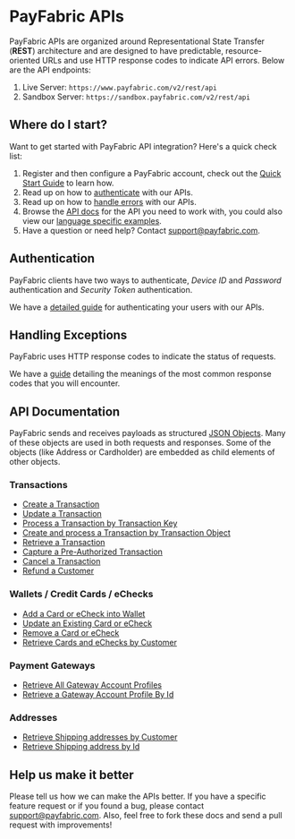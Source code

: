 PayFabric APIs
==============
PayFabric APIs are organized around Representational State Transfer (**REST**) architecture and are designed to have predictable, resource-oriented URLs and use HTTP response codes to indicate API errors. Below are the API endpoints:

1. Live Server:    ``https://www.payfabric.com/v2/rest/api``
1. Sandbox Server: ``https://sandbox.payfabric.com/v2/rest/api``

Where do I start?
-----------------

Want to get started with PayFabric API integration? Here's a quick check list:

1. Register and then configure a PayFabric account, check out the [Quick Start Guide](https://github.com/PayFabric/Portal/wiki) to learn how.
2. Read up on how to [authenticate](#authentication) with our APIs. 
3. Read up on how to [handle errors](#handling-exceptions) with our APIs.
3. Browse the [API docs](#api-documentation) for the API you need to work with, you could also view our [language specific examples](https://github.com/ShaunSharples/APIs/blob/ShaunSharples-patch-1/Samples).
4. Have a question or need help? Contact <support@payfabric.com>.


Authentication
--------------
PayFabric clients have two ways to authenticate, *Device ID* and *Password* authentication and *Security Token* authentication.

We have a [detailed guide](https://github.com/ShaunSharples/APIs/blob/ShaunSharples-patch-1/Sections/Authentication.md) for authenticating your users with our APIs.


Handling Exceptions
-------------------
PayFabric uses HTTP response codes to indicate the status of requests. 

We have a [guide](https://github.com/ShaunSharples/APIs/blob/ShaunSharples-patch-1/Sections/Errors.md) detailing the meanings of the most common response codes that you will encounter. 


API Documentation
-----------------
PayFabric sends and receives payloads as structured [JSON Objects](https://github.com/PayFabric/APIs/wiki/API-Object-V2). 
Many of these objects are used in both requests and responses. Some of the objects (like Address or Cardholder) are embedded
as child elements of other objects.

### Transactions
* [Create a Transaction](https://github.com/ShaunSharples/APIs/blob/ShaunSharples-patch-1/Sections/Transactions.md#create-a-transaction)
* [Update a Transaction](https://github.com/ShaunSharples/APIs/blob/ShaunSharples-patch-1/Sections/Transactions.md#update-a-transaction)
* [Process a Transaction by Transaction Key](https://github.com/ShaunSharples/APIs/blob/ShaunSharples-patch-1/Sections/Transactions.md#submit-a-transaction-to-payment-gateway-by-transaction-key)
* [Create and process a Transaction by Transaction Object](https://github.com/ShaunSharples/APIs/blob/ShaunSharples-patch-1/Sections/Transactions.md#create-and-submit-a-transaction-by-transaction-object)
* [Retrieve a Transaction](https://github.com/ShaunSharples/APIs/blob/ShaunSharples-patch-1/Sections/Transactions.md#get-a-transaction)
* [Capture a Pre-Authorized Transaction](https://github.com/ShaunSharples/APIs/blob/ShaunSharples-patch-1/Sections/Transactions.md#capture-a-pre-authorized-transaction)
* [Cancel a Transaction](https://github.com/ShaunSharples/APIs/blob/ShaunSharples-patch-1/Sections/Transactions.md#cancel-a-transaction)
* [Refund a Customer](https://github.com/ShaunSharples/APIs/blob/ShaunSharples-patch-1/Sections/Transactions.md#refund-a-customer)

### Wallets / Credit Cards / eChecks
* [Add a Card or eCheck into Wallet](https://github.com/ShaunSharples/APIs/blob/ShaunSharples-patch-1/Sections/Wallets.md#create-a-credit-card)
* [Update an Existing Card or eCheck](https://github.com/ShaunSharples/APIs/blob/ShaunSharples-patch-1/Sections/Wallets.md#update-an-existing-card)
* [Remove a Card or eCheck](https://github.com/ShaunSharples/APIs/blob/ShaunSharples-patch-1/Sections/Wallets.md#delete-a-card)
* [Retrieve Cards and eChecks by Customer](https://github.com/ShaunSharples/APIs/blob/ShaunSharples-patch-1/Sections/Wallets.md#get-cards-by-customer)

### Payment Gateways
* [Retrieve All Gateway Account Profiles](https://github.com/ShaunSharples/APIs/blob/ShaunSharples-patch-1/Sections/PaymentGatewayProfiles.md#get-all-payment-gateways)
* [Retrieve a Gateway Account Profile By Id](https://github.com/ShaunSharples/APIs/blob/ShaunSharples-patch-1/Sections/PaymentGatewayProfiles.md#get-a-payment-gateway-by-id)

### Addresses
* [Retrieve Shipping addresses by Customer](https://github.com/ShaunSharples/APIs/blob/ShaunSharples-patch-1/Sections/Addresses.md#get-shipping-addresses-by-customer)
* [Retrieve Shipping address by Id](https://github.com/ShaunSharples/APIs/blob/ShaunSharples-patch-1/Sections/Addresses.md#get-shipping-address-by-id)

Help us make it better
----------------------
Please tell us how we can make the APIs better. If you have a specific feature request or if you found a bug, please contact <support@payfabric.com>. Also, feel free to fork these docs and send a pull request with improvements!
